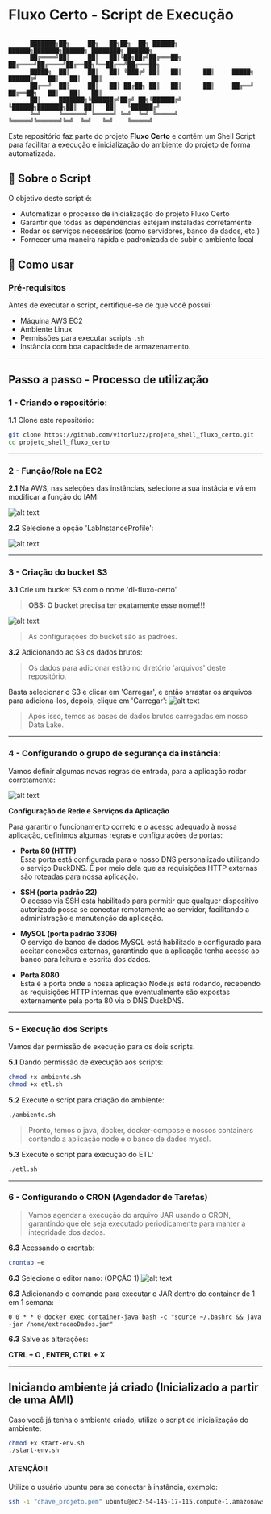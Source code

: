# Fluxo Certo - Script de Execução

```                                                                                

      ███████╗██╗     ██╗   ██╗██╗  ██╗ ██████╗        ██████╗███████╗██████╗ ████████╗ ██████╗
      ██╔════╝██║     ██║   ██║╚██╗██╔╝██╔═══██╗      ██╔════╝██╔════╝██╔══██╗╚══██╔══╝██╔═══██╗
      █████╗  ██║     ██║   ██║ ╚███╔╝ ██║   ██║      ██║     █████╗  ██████╔╝   ██║   ██║   ██║
      ██╔══╝  ██║     ██║   ██║ ██╔██╗ ██║   ██║      ██║     ██╔══╝  ██╔══██╗   ██║   ██║   ██║
      ██║     ███████╗╚██████╔╝██╔╝ ██╗╚██████╔╝      ╚██████╗███████╗██║  ██║   ██║   ╚██████╔╝
      ╚═╝     ╚══════╝ ╚═════╝ ╚═╝  ╚═╝ ╚═════╝        ╚═════╝╚══════╝╚═╝  ╚═╝   ╚═╝    ╚═════╝

```

Este repositório faz parte do projeto **Fluxo Certo** e contém um Shell Script para facilitar a execução e inicialização do ambiente do projeto de forma automatizada.

## 📜 Sobre o Script

O objetivo deste script é:

- Automatizar o processo de inicialização do projeto Fluxo Certo
- Garantir que todas as dependências estejam instaladas corretamente
- Rodar os serviços necessários (como servidores, banco de dados, etc.)
- Fornecer uma maneira rápida e padronizada de subir o ambiente local

## 🚀 Como usar

### Pré-requisitos

Antes de executar o script, certifique-se de que você possui:

- Máquina AWS EC2
- Ambiente Linux
- Permissões para executar scripts `.sh`
- Instância com boa capacidade de armazenamento.

---

## Passo a passo - Processo de utilização

### 1 - Criando o repositório:

**1.1** Clone este repositório:
   ```bash
   git clone https://github.com/vitorluzz/projeto_shell_fluxo_certo.git
   cd projeto_shell_fluxo_certo
   ```
   
---
### 2 - Função/Role na EC2

**2.1** Na AWS, nas seleções das instâncias, selecione a sua instâcia e vá em modificar a função do IAM:

![alt text](./assets/step1.png)

**2.2** Selecione a opção 'LabInstanceProfile':

![alt text](./assets/step2.png)

---

### 3 - Criação do bucket S3

**3.1** Crie um bucket S3 com o nome 'dl-fluxo-certo'
> **OBS: O bucket precisa ter exatamente esse nome!!!**

![alt text](./assets/step.png)

> As configurações do bucket são as padrões.

**3.2** Adicionando ao S3 os dados brutos:
> Os dados para adicionar estão no diretório 'arquivos' deste repositório.

Basta selecionar o S3 e clicar em 'Carregar', e então arrastar os arquivos para adiciona-los, depois, clique em 'Carregar':
![alt text](./assets/s3.png)

> Após isso, temos as bases de dados brutos carregadas em nosso Data Lake.

---

### 4 - Configurando o grupo de segurança da instância:

Vamos definir algumas novas regras de entrada, para a aplicação rodar corretamente:

![alt text](./assets/image-1.png)

**Configuração de Rede e Serviços da Aplicação**

Para garantir o funcionamento correto e o acesso adequado à nossa aplicação, definimos algumas regras e configurações de portas:

- **Porta 80 (HTTP)**  
  Essa porta está configurada para o nosso DNS personalizado utilizando o serviço DuckDNS. É por meio dela que as requisições HTTP externas são roteadas para nossa aplicação.

- **SSH (porta padrão 22)**  
  O acesso via SSH está habilitado para permitir que qualquer dispositivo autorizado possa se conectar remotamente ao servidor, facilitando a administração e manutenção da aplicação.

- **MySQL (porta padrão 3306)**  
  O serviço de banco de dados MySQL está habilitado e configurado para aceitar conexões externas, garantindo que a aplicação tenha acesso ao banco para leitura e escrita dos dados.

- **Porta 8080**  
  Esta é a porta onde a nossa aplicação Node.js está rodando, recebendo as requisições HTTP internas que eventualmente são expostas externamente pela porta 80 via o DNS DuckDNS.

---

### 5 - Execução dos Scripts

Vamos dar permissão de execução para os dois scripts.

**5.1** Dando permissão de execução aos scripts:
```bash
chmod +x ambiente.sh
chmod +x etl.sh
```

**5.2** Execute o script para criação do ambiente:
```bash
./ambiente.sh
```
> Pronto, temos o java, docker, docker-compose e nossos containers contendo a aplicação node e o banco de dados mysql.


**5.3** Execute o script para execução do ETL:
```bash
./etl.sh
```

---

### 6 - Configurando o CRON (Agendador de Tarefas)

>Vamos agendar a execução do arquivo JAR usando o CRON, garantindo que ele seja executado periodicamente para manter a integridade dos dados.

**6.3** Acessando o crontab:
```bash
crontab –e
```

**6.3** Selecione o editor nano: (OPÇÃO 1)
![alt text](./assets/image-cron.png)


**6.3** Adicionando o comando para executar o JAR dentro do container de 1 em 1 semana:
```
0 0 * * 0 docker exec container-java bash -c "source ~/.bashrc && java -jar /home/extracaoDados.jar"
```

**6.3** Salve as alterações:

**CTRL + O , ENTER, CTRL + X**

---

## Iniciando ambiente já criado (Inicializado a partir de uma AMI)

Caso você já tenha o ambiente criado, utilize o script de inicialização do ambiente:
```bash
chmod +x start-env.sh
./start-env.sh
```

#### **ATENÇÃO!!**

Utilize o usuário ubuntu para se conectar à instância, exemplo:

```bash
ssh -i "chave_projeto.pem" ubuntu@ec2-54-145-17-115.compute-1.amazonaws.com
```



